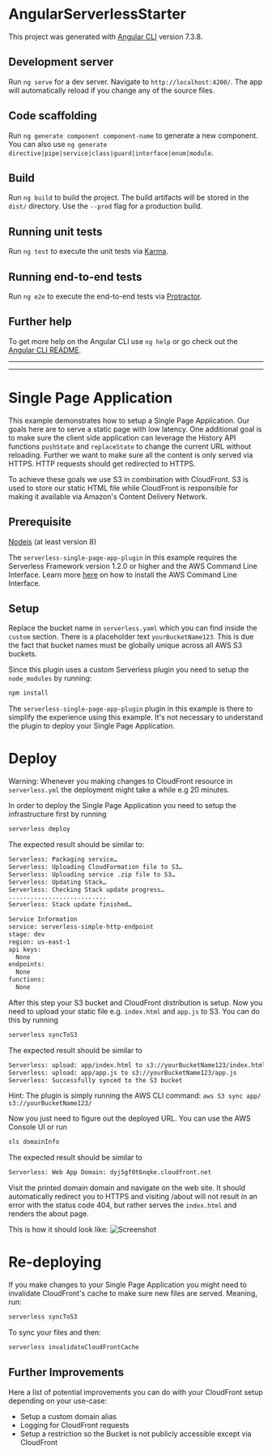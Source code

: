 # AngularServerlessStarter

This project was generated with [Angular CLI](https://github.com/angular/angular-cli) version 7.3.8.

## Development server

Run `ng serve` for a dev server. Navigate to `http://localhost:4200/`. The app will automatically reload if you change any of the source files.

## Code scaffolding

Run `ng generate component component-name` to generate a new component. You can also use `ng generate directive|pipe|service|class|guard|interface|enum|module`.

## Build

Run `ng build` to build the project. The build artifacts will be stored in the `dist/` directory. Use the `--prod` flag for a production build.

## Running unit tests

Run `ng test` to execute the unit tests via [Karma](https://karma-runner.github.io).

## Running end-to-end tests

Run `ng e2e` to execute the end-to-end tests via [Protractor](http://www.protractortest.org/).

## Further help

To get more help on the Angular CLI use `ng help` or go check out the [Angular CLI README](https://github.com/angular/angular-cli/blob/master/README.md).

_____________________________________________
_____________________________________________

<!--
title: 'AWS Single Page Application example in NodeJS'
description: 'This example demonstrates how to setup a Single Page Application.'
layout: Doc
framework: v1
platform: AWS
language: nodeJS
authorLink: 'https://github.com/erezrokah'
authorName: 'Erez Rokah'
authorAvatar: 'https://avatars0.githubusercontent.com/u/26760571?v=4&s=140'
-->
# Single Page Application

This example demonstrates how to setup a Single Page Application. Our goals here are to serve a static page with low latency. One additional goal is to make sure the client side application can leverage the History API functions `pushState` and `replaceState` to change the current URL without reloading. Further we want to make sure all the content is only served via HTTPS. HTTP requests should get redirected to HTTPS.

To achieve these goals we use S3 in combination with CloudFront. S3 is used to store our static HTML file while CloudFront is responsible for making it available via Amazon's Content Delivery Network.

## Prerequisite

[Nodejs](https://nodejs.org/en/) (at least version 8)

The `serverless-single-page-app-plugin` in this example requires the Serverless Framework version 1.2.0 or higher and the AWS Command Line Interface. Learn more [here](http://docs.aws.amazon.com/cli/latest/userguide/installing.html) on how to install the AWS Command Line Interface.

## Setup

Replace the bucket name in `serverless.yaml` which you can find inside the `custom` section. There is a placeholder text `yourBucketName123`. This is due the fact that bucket names must be globally unique across all AWS S3 buckets.

Since this plugin uses a custom Serverless plugin you need to setup the `node_modules` by running:

```bash
npm install
```

The `serverless-single-page-app-plugin` plugin in this example is there to simplify the experience using this example. It's not necessary to understand the plugin to deploy your Single Page Application.

# Deploy

Warning: Whenever you making changes to CloudFront resource in `serverless.yml` the deployment might take a while e.g 20 minutes.

In order to deploy the Single Page Application you need to setup the infrastructure first by running

```bash
serverless deploy
```

The expected result should be similar to:

```bash
Serverless: Packaging service…
Serverless: Uploading CloudFormation file to S3…
Serverless: Uploading service .zip file to S3…
Serverless: Updating Stack…
Serverless: Checking Stack update progress…
...........................
Serverless: Stack update finished…

Service Information
service: serverless-simple-http-endpoint
stage: dev
region: us-east-1
api keys:
  None
endpoints:
  None
functions:
  None
```

After this step your S3 bucket and CloudFront distribution is setup. Now you need to upload your static file e.g. `index.html` and `app.js` to S3. You can do this by running

```bash
serverless syncToS3
```

The expected result should be similar to

```bash
Serverless: upload: app/index.html to s3://yourBucketName123/index.html
Serverless: upload: app/app.js to s3://yourBucketName123/app.js
Serverless: Successfully synced to the S3 bucket
```

Hint: The plugin is simply running the AWS CLI command: `aws S3 sync app/ s3://yourBucketName123/`

Now you just need to figure out the deployed URL. You can use the AWS Console UI or run

```bash
sls domainInfo
```

The expected result should be similar to

```bash
Serverless: Web App Domain: dyj5gf0t6nqke.cloudfront.net
```

Visit the printed domain domain and navigate on the web site. It should automatically redirect you to HTTPS and visiting <yourURL>/about will not result in an error with the status code 404, but rather serves the `index.html` and renders the about page.

This is how it should look like: ![Screenshot](https://cloud.githubusercontent.com/assets/223045/20391786/287cb3acd5-11e6-9eaf-89f641ed9e14.png)

# Re-deploying

If you make changes to your Single Page Application you might need to invalidate CloudFront's cache to make sure new files are served.
Meaning, run:

```bash
serverless syncToS3
```

To sync your files and then:

```bash
serverless invalidateCloudFrontCache
```

## Further Improvements

Here a list of potential improvements you can do with your CloudFront setup depending on your use-case:

- Setup a custom domain alias
- Logging for CloudFront requests
- Setup a restriction so the Bucket is not publicly accessible except via CloudFront

